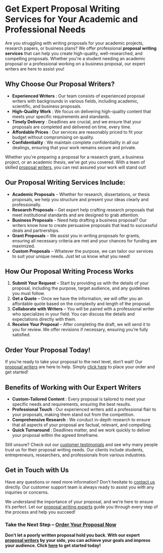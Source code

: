 # Get Expert Proposal Writing Services for Your Academic and Professional Needs

Are you struggling with writing proposals for your academic projects, research papers, or business plans? We offer professional **proposal writing services** that can help you create high-quality, well-researched, and compelling proposals. Whether you're a student needing an academic proposal or a professional working on a business proposal, our expert writers are here to assist you!

## Why Choose Our Proposal Writers?

- **Experienced Writers** : Our team consists of experienced proposal writers with backgrounds in various fields, including academic, scientific, and business proposals.
- **High-Quality Work** : We focus on delivering high-quality content that meets your specific requirements and standards.
- **Timely Delivery** : Deadlines are crucial, and we ensure that your proposals are completed and delivered on time, every time.
- **Affordable Prices** : Our services are reasonably priced to fit your budget without compromising on quality.
- **Confidentiality** : We maintain complete confidentiality in all our dealings, ensuring that your work remains secure and private.

Whether you're preparing a proposal for a research grant, a business project, or an academic thesis, we’ve got you covered. With a team of skilled [proposal writers](https://tinyurl.com/topessay?keyword=proposal+writers), you can rest assured your work will stand out!

## Our Proposal Writing Services Include:

- **Academic Proposals** – Whether for research, dissertations, or thesis proposals, we help you structure and present your ideas clearly and professionally.
- **Research Proposals** – Get expert help crafting research proposals that meet institutional standards and are designed to grab attention.
- **Business Proposals** – Need help drafting a business proposal? Our writers know how to create persuasive proposals that lead to successful deals and partnerships.
- **Grant Proposals** – We assist you in writing proposals for grants, ensuring all necessary criteria are met and your chances for funding are maximized.
- **Custom Proposals** – Whatever the purpose, we can tailor our services to suit your unique needs. Just let us know what you need!

## How Our Proposal Writing Process Works

1. **Submit Your Request** – Start by providing us with the details of your proposal, including the purpose, target audience, and any guidelines you must follow.
2. **Get a Quote** – Once we have the information, we will offer you an affordable quote based on the complexity and length of the proposal.
3. **Collaborate with Writers** – You will be paired with a professional writer who specializes in your field. You can discuss the details and expectations directly with them.
4. **Receive Your Proposal** – After completing the draft, we will send it to you for review. We offer revisions if necessary, ensuring you’re fully satisfied.

## Order Your Proposal Today!

If you’re ready to take your proposal to the next level, don’t wait! Our [proposal writers](https://tinyurl.com/topessay?keyword=proposal+writers) are here to help. Simply [click here](https://tinyurl.com/topessay?keyword=proposal+writers) to place your order and get started!

## Benefits of Working with Our Expert Writers

- **Custom-Tailored Content** : Every proposal is tailored to meet your specific needs and requirements, ensuring the best results.
- **Professional Touch** : Our experienced writers add a professional flair to your proposals, making them stand out from the competition.
- **Comprehensive Research** : We conduct in-depth research to ensure that all aspects of your proposal are factual, relevant, and compelling.
- **Quick Turnaround** : Deadlines matter, and we work quickly to deliver your proposal within the agreed timeframe.

Still unsure? Check out our [customer testimonials](https://tinyurl.com/topessay?keyword=proposal+writers) and see why many people trust us for their proposal writing needs. Our clients include students, entrepreneurs, researchers, and professionals from various industries.

## Get in Touch with Us

Have any questions or need more information? Don’t hesitate to [contact us](https://tinyurl.com/topessay?keyword=proposal+writers) directly. Our customer support team is always ready to assist you with any inquiries or concerns.

We understand the importance of your proposal, and we’re here to ensure it’s perfect. Let our [proposal writing experts](https://tinyurl.com/topessay?keyword=proposal+writers) guide you through every step of the process and help you succeed!

### Take the Next Step – [Order Your Proposal Now](https://tinyurl.com/topessay?keyword=proposal+writers)

**Don’t let a poorly written proposal hold you back. With our expert [proposal writers](https://tinyurl.com/topessay?keyword=proposal+writers) by your side, you can achieve your goals and impress your audience. Click [here](https://tinyurl.com/topessay?keyword=proposal+writers) to get started today!**
